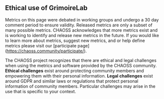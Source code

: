 ## Ethical use of GrimoireLab

Metrics on this page were debated in working groups and undergo a 30 day comment period to ensure validity. Released metrics are only a subset of many possible metrics. CHAOSS acknowledges that more metrics exist and is working to identify and release new metrics in the future. If you would like to learn more about metrics, suggest new metrics, and or help define metrics please visit our [participate page] (https://chaoss.community/participate/).

The CHAOSS project recognizes that there are ethical and legal challenges when using the metrics and software provided by the CHAOSS community. <b>Ethical challenges</b> exist around protecting community members and empowering them with their personal information. <b>Legal challenges</b> exist around GDPR and similar laws or regulations that protect personal information of community members. Particular challenges may arise in the use that is specific to your context.
